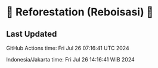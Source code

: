 
# 🌳 Reforestation (Reboisasi) 🌲

## Last Updated

GitHub Actions time: Fri Jul 26 07:16:41 UTC 2024

Indonesia/Jakarta time: Fri Jul 26 14:16:41 WIB 2024
